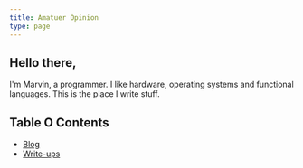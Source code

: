 ```yaml
---
title: Amatuer Opinion
type: page
---
```



## Hello there,

I'm Marvin, a programmer. I like hardware, operating systems and functional languages.
This is the place I write stuff.

## Table O Contents
* [Blog](/blog)
* [Write-ups](/write-up)


